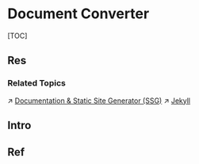 # Document Converter

[TOC]



## Res
### Related Topics
↗ [Documentation & Static Site Generator (SSG)](../../../../Software%20Engineering/Web%20Development/🖥️%20Web%20FrontEnd%20Dev/Web%20Frontend%20Apps/Documentation%20&%20Static%20Site%20Generator%20(SSG)/Documentation%20&%20Static%20Site%20Generator%20(SSG).md)
↗ [Jekyll](../../../../Software%20Engineering/Web%20Development/🖥️%20Web%20FrontEnd%20Dev/Web%20Frontend%20Apps/Documentation%20&%20Static%20Site%20Generator%20(SSG)/Jekyll.md)



## Intro


## Ref

